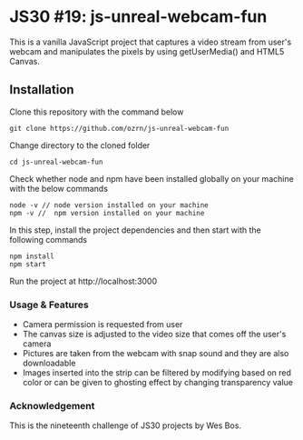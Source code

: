 # JS30 #19: js-unreal-webcam-fun
This is a vanilla JavaScript project that captures a video stream from user's webcam and manipulates the pixels by using getUserMedia() and HTML5 Canvas.
## Installation
Clone this repository with the command below
``` 
git clone https://github.com/ozrn/js-unreal-webcam-fun 
```
Change directory to the cloned folder
```
cd js-unreal-webcam-fun
```
Check whether node and npm have been installed globally on your machine with the below commands
```
node -v // node version installed on your machine
npm -v //  npm version installed on your machine
```
In this step, install the project dependencies and then start with the following commands
```
npm install
npm start
```

Run the project at http://localhost:3000
### Usage & Features
* Camera permission is requested from user
* The canvas size is adjusted to the video size that comes off the user's camera
* Pictures are taken from the webcam with snap sound and they are also downloadable
* Images inserted into the strip can be filtered by modifying based on red color or can be given to ghosting effect by changing transparency value
### Acknowledgement
This is the nineteenth challenge of JS30 projects by Wes Bos.





